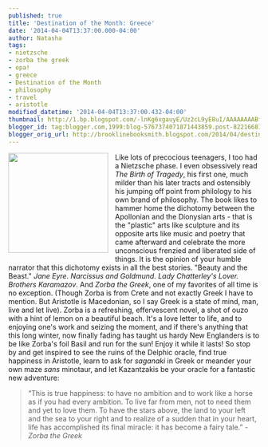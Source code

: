 ```yaml
---
published: true
title: 'Destination of the Month: Greece'
date: '2014-04-04T13:37:00.000-04:00'
author: Natasha
tags:
- nietzsche
- zorba the greek
- opa!
- greece
- Destination of the Month
- philosophy
- travel
- aristotle
modified_datetime: '2014-04-04T13:37:00.432-04:00'
thumbnail: http://1.bp.blogspot.com/-lnKg6xgauyE/Uz2cL9yE8uI/AAAAAAAABf8/k5OAdFifWe4/s72-c/C88E354C-3097-42D4-A33F-70082DB86C5A.jpg
blogger_id: tag:blogger.com,1999:blog-5767374071871443859.post-8221668198538245013
blogger_orig_url: http://brooklinebooksmith.blogspot.com/2014/04/destination-of-month-greece.html
---
```


<div class="separator" style="clear: both; text-align: center;"><a href="http://1.bp.blogspot.com/-lnKg6xgauyE/Uz2cL9yE8uI/AAAAAAAABf8/k5OAdFifWe4/s1600/C88E354C-3097-42D4-A33F-70082DB86C5A.jpg" imageanchor="1" style="clear: left; float: left; margin-bottom: 1em; margin-right: 1em;"><img border="0" src="http://1.bp.blogspot.com/-lnKg6xgauyE/Uz2cL9yE8uI/AAAAAAAABf8/k5OAdFifWe4/s1600/C88E354C-3097-42D4-A33F-70082DB86C5A.jpg" height="200" width="200" /></a></div>Like lots of precocious teenagers, I too had a Nietzsche phase. I even obsessively read <i>The Birth of Tragedy</i>, his first one, much milder than his later tracts and ostensibly his jumping off point from philology to his own brand of philosophy. The book likes to hammer home the dichotomy between the Apollonian and the Dionysian arts - that is the "plastic" arts like sculpture and its opposite arts like music and poetry that came afterward and celebrate the more unconscious frenzied and liberated side of things. It is the opinion of your humble narrator that this dichotomy exists in all the best stories. "Beauty and the Beast." <i>Jane Eyre. Narcissus and Goldmund. Lady Chatterley's Lover. Brothers Karamazov</i>. And <i>Zorba the Greek</i>, one of my favorites of all time is no exception. (Though Zorba is from Crete and not exactly Greek I have to mention. But Aristotle is Macedonian, so I say Greek is a state of mind, man, live and let live). Zorba is a refreshing, effervescent novel, a shot of ouzo with a hint of lemon on a beautiful beach. It's a love letter to life, and to enjoying one's work and seizing the moment, and if there's anything that this long winter, now finally fading has taught us hardy New Englanders is to be like Zorba's foil Basil and run for the sun! Enjoy it while it lasts! So stop by and get inspired to see the ruins of the Delphic oracle, find true happiness in Aristotle, learn to ask for <i>saganaki </i>in Greek or meander your own maze <i>sans</i> minotaur, and let Kazantzakis be your oracle for a fantastic new adventure:<br /><blockquote class="tr_bq">“This is true happiness: to have no ambition and to work like a horse as if you had every ambition. To live far from men, not to need them and yet to love them. To have the stars above, the land to your left and the sea to your right and to realize of a sudden that in your heart, life has accomplished its final miracle: it has become a fairy tale.” -<i>Zorba the Greek</i></blockquote>